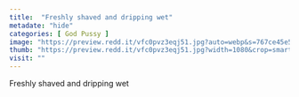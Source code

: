 ```yaml
---
title:  "Freshly shaved and dripping wet"
metadate: "hide"
categories: [ God Pussy ]
image: "https://preview.redd.it/vfc0pvz3eqj51.jpg?auto=webp&s=767ce45e5c792c9ecfcf38518a36e74f8757c6da"
thumb: "https://preview.redd.it/vfc0pvz3eqj51.jpg?width=1080&crop=smart&auto=webp&s=85749531a66d69ec426b5630f76795eeb6430bf8"
visit: ""
---
```

Freshly shaved and dripping wet
